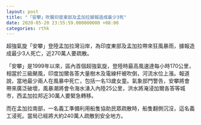 ```yaml
---
layout: post
title: "「安攀」吹襲印度東部及孟加拉據報造成最少3死"
date: 2020-05-20 23:55:59.000000000 +08:00
categories: rthk
---
```


超強氣旋「安攀」登陸孟加拉灣沿岸，為印度東部及孟加拉帶來狂風暴雨，據報造成最少3人死亡，近270萬人要疏散。

「安攀」是1999年以來，區內首個超強氣旋，登陸時最高風速達每小時170公里，相當於三級颶風，印度加爾各答大量樹木及電線杆被吹倒，河流水位上漲。報道說，當地最少兩人在風暴中死亡，包括一名13歲女童。氣象部門警告，安攀將會帶來廣泛破壞，風暴潮將會令海水湧入內陸25公里，洪水將淹浸加爾各答等城市，西孟加拉邦近30萬人要緊急轉移。

而在孟加拉南部，一名義工準備利用船隻協助民眾疏散時，船隻翻側沉沒，這名義工浸死。當局已經將大約240萬人疏散到安全地方。
